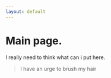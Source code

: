 ```yaml
---
layout: default
---
```


# Main page.

I really need to think what can i put here.

> I have an urge to brush my hair
